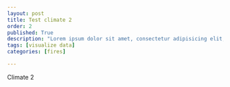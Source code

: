 ```yaml
---
layout: post
title: Test climate 2
order: 2
published: True
description: "Lorem ipsum dolor sit amet, consectetur adipisicing elit, sed do eiusmod tempor incididunt ut labore et dolore magna aliqua."
tags: [visualize data]
categories: [fires]

---
```


Climate 2
